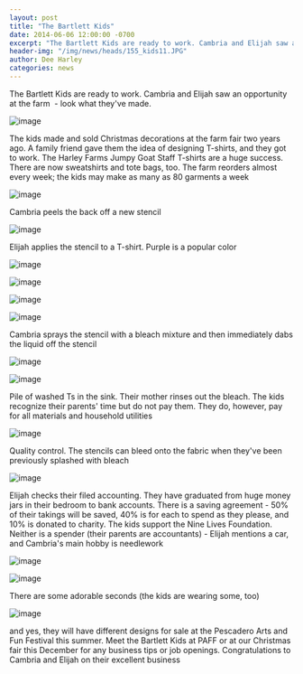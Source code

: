 ```yaml
---
layout: post
title: "The Bartlett Kids"
date: 2014-06-06 12:00:00 -0700
excerpt: "The Bartlett Kids are ready to work. Cambria and Elijah saw an opportunity at the farm  - look ..."
header-img: "/img/news/heads/155_kids11.JPG"
author: Dee Harley
categories: news
---
```

The Bartlett Kids are ready to work. Cambria and Elijah saw an
opportunity at the farm  - look what they've made.

![image](/img/news/155_kids11.JPG)

The kids made and sold Christmas decorations at the farm fair two
years ago. A family friend gave them the idea of designing T-shirts,
and they got to work. The Harley Farms Jumpy Goat Staff T-shirts are a
huge success. There are now sweatshirts and tote bags, too. The farm
reorders almost every week; the kids may make as many as 80 garments a
week

![image](/img/news/155_kids1.JPG)

Cambria peels the back off a new stencil

![image](/img/news/155_kids2.JPG)

Elijah applies the stencil to a T-shirt. Purple is a popular color

![image](/img/news/155_kids3.JPG)

![image](/img/news/155_kids4.JPG)

![image](/img/news/155_kids8.JPG)



![image](/img/news/155_kids12.JPG)

Cambria sprays the stencil with a bleach mixture and then immediately
dabs the liquid off the stencil

![image](/img/news/155_kids10.JPG)

![image](/img/news/155_kids15.JPG)

Pile of washed Ts in the sink. Their mother rinses out the bleach. The
kids recognize their parents' time but do not pay them. They do,
however, pay for all materials and household utilities

![image](/img/news/155_kids5.JPG)

Quality control. The stencils can bleed onto the fabric when they've
been previously splashed with bleach

![image](/img/news/155_kids6.JPG)

Elijah checks their filed accounting. They have graduated from huge
money jars in their bedroom to bank accounts. There is a saving
agreement - 50% of their takings will be saved, 40% is for each to
spend as they please, and 10% is donated to charity. The kids support
the Nine Lives Foundation. Neither is a spender (their parents are
accountants) - Elijah mentions a car, and Cambria's main hobby is
needlework

![image](/img/news/155_kids7.JPG)

![image](/img/news/155_kids14.JPG)

There are some adorable seconds (the kids are wearing some, too)

![image](/img/news/155_kids13.JPG)

and yes, they will have different designs for sale at the Pescadero
Arts and Fun Festival this summer. Meet the Bartlett Kids at PAFF or
at our Christmas fair this December for any business tips or job
openings. Congratulations to Cambria and Elijah on their excellent
business



